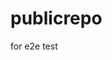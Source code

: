 # publicrepo
for e2e test




















































































































































































































































































































































































































































